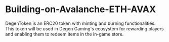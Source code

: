 # Building-on-Avalanche-ETH-AVAX
DegenToken is an ERC20 token with minting and burning functionalities. This token will be used in Degen Gaming's ecosystem for rewarding players and enabling them to redeem items in the in-game store.
